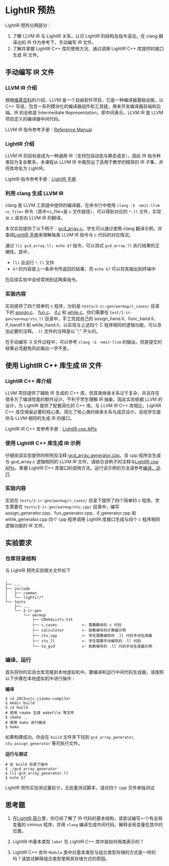 # LightIR 预热

LightIR 预热分两部分：

1. 了解 LLVM IR 与 LightIR 关系，认识 LightIR 的结构及指令语法。在 clang 翻译出的 IR 作为参考下，手动编写 IR 文件。
2. 了解并掌握 LightIR C++ 库的使用方法，通过调用 LightIR C++ 库提供的接口生成 IR 文件。

## 手动编写 IR 文件

### LLVM IR 介绍

根据[维基百科](https://zh.wikipedia.org/zh-cn/LLVM)的介绍，LLVM 是一个自由软件项目，它是一种编译器基础设施，以 C++ 写成，包含一系列模块化的编译器组件和工具链，用来开发编译器前端和后端。IR 的全称是 Intermediate Representation，即中间表示。LLVM IR 是 LLVM 项目定义的编译器中间代码。

LLVM IR 指令参考手册：[Reference Manual](https://llvm.org/docs/LangRef.html)

### LightIR 介绍

LLVM IR 的目标是成为一种通用 IR（支持包括动态与静态语言），因此 IR 指令种类较为复杂繁多。本课程从 LLVM IR 中裁剪出了适用于教学的精简的 IR 子集，并将其命名为 LightIR。

LightIR 指令参考手册：[LightIR 手册](../common/LightIR.md#ir-%E6%A0%BC%E5%BC%8F)

### 利用 clang 生成 LLVM IR

clang 是 LLVM 工具链中提供的编译器，在命令行中使用 `clang -S -emit-llvm <c_file>` 命令（其中<c_file>是 c 文件路径），可以得到对应的 `*.ll` 文件，实现从 c 语言向 LLVM IR 的翻译。

本次实验提供了以下例子：[gcd_array.c](https://cscourse.ustc.edu.cn/vdir/Gitlab/compiler_staff/2023ustc-jianmu-compiler-ta/-/blob/master/tests/2-ir-gen/warmup/ta_gcd/gcd_array.c)。学生可以通过使用 clang 翻译示例，并查阅[LightIR 手册](../common/LightIR.md#ir-%E6%A0%BC%E5%BC%8F)来理解每条 LLVM IR 指令与 c 代码的对应情况。

通过 `lli gcd_array.ll; echo $?` 指令，可以测试 `gcd_array.ll` 执行结果的正确性。其中，

- `lli` 会运行 `*.ll` 文件
- `$?` 的内容是上一条命令所返回的结果，而 `echo $?` 可以将其输出到终端中

在后续实验中会经常用到这两条指令。

### 实验内容

<!-- TODO: 把 2023ustc-jianmu-compiler-ta 换成公开仓库 -->
实验提供了四个简单的 c 程序，分别是 `tests/2-ir-gen/warmup/c_cases/` 目录下的 [assign.c](https://cscourse.ustc.edu.cn/vdir/Gitlab/compiler_staff/2023ustc-jianmu-compiler-ta/-/blob/master/tests/2-ir-gen/warmup/c_cases/assign.c)、 [fun.c](https://cscourse.ustc.edu.cn/vdir/Gitlab/compiler_staff/2023ustc-jianmu-compiler-ta/-/blob/master/tests/2-ir-gen/warmup/c_cases/fun.c)、 [if.c](https://cscourse.ustc.edu.cn/vdir/Gitlab/compiler_staff/2023ustc-jianmu-compiler-ta/-/blob/master/tests/2-ir-gen/warmup/c_cases/if.c) 和 [while.c](https://cscourse.ustc.edu.cn/vdir/Gitlab/compiler_staff/2023ustc-jianmu-compiler-ta/-/blob/master/tests/2-ir-gen/warmup/c_cases/while.c)。你们需要在 `test/2-ir-gen/warmup/stu_ll` 目录中，手工完成自己的 assign_hand.ll、func_hand.ll、if_handf.ll 和 while_hand.ll，以实现与上述四个 C 程序相同的逻辑功能，可以添加必要的注释。`.ll` 文件的注释是以 ";" 开头的。

在手动编写 .ll 文件过程中，可以参考 `clang -S -emit-llvm` 的输出，但是提交的结果必须避免同此输出一字不差。


## 使用 LightIR C++ 库生成 IR 文件

### LightIR C++ 库介绍

LLVM 项目提供了辅助 IR 生成的 C++ 库，但其类继承关系过于复杂，并且存在很多为了编译性能的额外设计，不利于学生理解 IR 抽象。因此实验依据 LLVM 的设计，为 LightIR 提供了配套简化的 C++ 库。与 LLVM IR C++ 库相比，LightIR C++ 库仅保留必要的核心类，简化了核心类的继承关系与成员设计，且给学生提供与 LLVM 相同的生成 IR 的接口。

LightIR IR C++ 库参考手册：[LightIR cpp APIs](../common/LightIR.md#c-apis)

### 使用 LightIR C++ 库生成 IR 示例

仔细阅读实验提供的样例及注释 [gcd_array_generator.cpp](https://cscourse.ustc.edu.cn/vdir/Gitlab/compiler_staff/2023ustc-jianmu-compiler-ta/-/blob/master/tests/2-ir-gen/warmup/ta_gcd/gcd_array_generator.cpp)。该 cpp 程序会生成与 gcd_array.c 逻辑相同的 LLVM IR 文件。请结合该例子的注释与[LightIR cpp APIs](../common/LightIR.md#c-apis)，掌握 LightIR C++ 库接口的调用方法。运行该示例的方法请参考[编译、运行](./warmup.md#编译运行)


### 实验内容

实验在 `tests/2-ir-gen/warmup/c_cases/` 目录下提供了四个简单的 c 程序。学生需要在 `tests/2-ir-gen/warmup/stu_cpp/` 目录中，编写 assign_generator.cpp、fun_generator.cpp、if_generator.cpp 和 while_generator.cpp 四个 cpp 程序调用 LightIR 库接口生成与四个 c 程序相同逻辑功能的 IR 文件。

## 实验要求

### 仓库目录结构

与 LightIR 预热实验相关文件如下
```
.
├── ...
├── include
│   ├── common
│   └── lightir/*
└── tests
    ├── ...
    └── 2-ir-gen
        └── warmup
            ├── CMakeLists.txt
            ├── c_cases           <- 需要翻译的 c 代码
            ├── calculator        <- 助教编写的计算器示例
            ├── stu_cpp           <- 学生需要编写的 .ll 代码手动生成器
            ├── stu_ll            <- 学生需要手动编写的 .ll 代码
            └── ta_gcd            <- 助教编写的 .ll 代码手动生成器示例
```

### 编译、运行

首先将你的实验仓库克隆到本地虚拟机中。要编译和运行中间代码生成器，请按照以下步骤在本地虚拟机中进行操作：

**编译**

```shell
$ cd 2023ustc-jianmu-compiler
$ mkdir build
$ cd build
# 使用 cmake 生成 makefile 等文件
$ cmake ..
# 使用 make 进行编译
$ make
```

如果构建成功，你会在 `build` 文件夹下找到 `gcd_array_generator`, `stu_assign_generator` 等可执行文件。

**运行与测试**

```shell
# 在 build 目录下操作
$ ./gcd_array_generator
$ lli gcd_array_generator.ll
$ echo $?
```

LightIR 预热实验测试量较少，无批量测试脚本，请对四个 cpp 文件单独测试

## 思考题

1. 在[LightIR 简介](../common/LightIR.md)里，你已经了解了 IR 代码的基本结构，请尝试编写一个有全局变量的 cminus 程序，并用 `clang` 编译生成中间代码，解释全局变量在其中的位置。
   
2. LightIR 中基本类型 `label` 在 LightIR C++ 库中是如何用类表示的？
   
3. LightIR C++ 库中 `Module` 类中对基本类型与组合类型存储的方式是一样的吗？请尝试解释组合类型使用其存储方式的原因。
